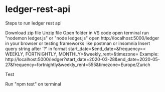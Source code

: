 # ledger-rest-api

Steps to run ledger rest api

Download zip file
Unzip file
Open folder in VS code
open terminal
run "nodemon ledger.js" or "node ledger.js"
open http://localhost:5000/ledger in your browser or testing frameworks like postman or insomnia
Insert query string after '?' in format start_date=&end_date=&frequency=< WEEKLY, FORTNIGHTLY, MONTHLY>&weekly_rent=&timezone=
Example: http://localhost:5000/ledger?start_date=2020-03-28&end_date=2020-05-27&frequency=fortnightly&weekly_rent=555&timezone=Europe/Zurich

Test

Run "npm test" on terminal
